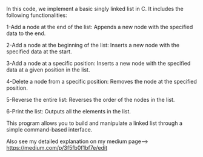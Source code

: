 In this code, we implement a basic singly linked list in C. It includes the following functionalities:

1-Add a node at the end of the list: Appends a new node with the specified data to the end.

2-Add a node at the beginning of the list: Inserts a new node with the specified data at the start.

3-Add a node at a specific position: Inserts a new node with the specified data at a given position in the list.

4-Delete a node from a specific position: Removes the node at the specified position.

5-Reverse the entire list: Reverses the order of the nodes in the list.

6-Print the list: Outputs all the elements in the list.

This program allows you to build and manipulate a linked list through a simple command-based interface.

Also see my detailed explanation on my medium page--> https://medium.com/p/3f5fb0f1bf7e/edit
